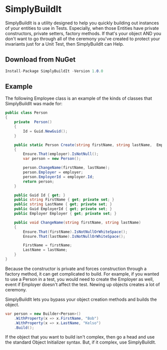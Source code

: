 # SimplyBuildIt
SimplyBuildIt is a utility designed to help you quickly building out instances of your entities to use in Tests. Especially, when those Entities have private constructors, private setters, factory methods. If that's your object AND you don't want to go through all of the ceremony you've created to protect your invariants just for a Unit Test, then SimplyBuildIt can Help.

## Download from NuGet
```csharp
Install-Package SimplyBuildIt -Version 1.0.0
```

## Example
The following Employee class is an example of the kinds of classes that SimplyBuildIt was made for:
```csharp
public class Person
{
    private  Person()
    {
        Id = Guid.NewGuid();
    }

    public static Person Create(string firstName, string lastName,  Employer employer)
    {
        Ensure.That(employer).IsNotNull();
        var person = new Person();

        person.ChangeName(firstName, lastName);
        person.Employer = employer;
        person.EmployerId = employer.Id;
        return person;
    }

    public Guid Id { get; }
    public string FirstName { get; private set; }
    public string LastName { get; private set; }
    public Guid EmployerId { get; private set; }
    public Employer Employer { get; private set; }

    public void ChangeName(string firstName, string lastName)
    {
        Ensure.That(firstName).IsNotNullOrWhiteSpace();
        Ensure.That(lastName).IsNotNullOrWhiteSpace();

        FirstName = firstName;
        LastName = lastName;
    }
}
```
Because the constructor is private and forces construction through a factory method, it can get complicated to build. For example, if you wanted to use a Person in a test, you would need to create the Employer as well, event if Employer doesn't affect the test. Newing up objects creates a lot of ceremony. 

SimplyBuildIt lets you bypass your object creation methods and builds the object.

```csharp
var person = new Builder<Person>()
    .WithProperty(x => x.FirstName, "Bob")
    .WithProperty(x => x.LastName, "Kelso")
    .Build();
```                
If the object that you want to build isn't complex, then go a head and use the standard Object Initializer syntax. But, if it complex, use SimplyBuildIt.
